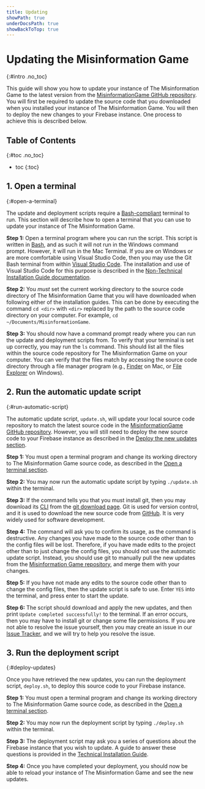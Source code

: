 ```yaml
---
title: Updating
showPath: true
underDocsPath: true
showBackToTop: true
---
```


# Updating the Misinformation Game
{:#intro .no_toc}

This guide will show you how to update your instance of The Misinformation Game to
the latest version from the
[MisinformationGame GitHub repository](https://github.com/TheMisinformationGame/MisinformationGame).
You will first be required to update the source code that you downloaded when you
installed your instance of The Misinformation Game. You will then to deploy the
new changes to your Firebase instance. One process to achieve this is described below.



## Table of Contents
{:#toc .no_toc}
* toc
{:toc}



## 1. Open a terminal
{:#open-a-terminal}

The update and deployment scripts require a [Bash-compliant](https://www.gnu.org/software/bash/)
terminal to run. This section will describe how to open a terminal that you can use to update
your instance of The Misinformation Game.

**Step 1:** Open a terminal program where you can run the script. This script is written in
[Bash](https://www.gnu.org/software/bash/), and as such it will not run in the Windows command
prompt. However, it will run in the Mac Terminal. If you are on Windows or are more comfortable
using Visual Studio Code, then you may use the Git Bash terminal from within
[Visual Studio Code](https://code.visualstudio.com/). The installation and use of Visual Studio
Code for this purpose is described in the
[Non-Technical Installation Guide documentation](/NonTechnicalInstallation#install-git-bash).

**Step 2:** You _must_ set the current working directory to the source code directory of
The Misinformation Game that you will have downloaded when following either of the installation
guides. This can be done by executing the command `cd <dir>` with `<dir>` replaced by the
path to the source code directory on your computer. For example, `cd ~/Documents/MisinformationGame`.

**Step 3:** You should now have a command prompt ready where you can run the update and deployment
scripts from. To verify that your terminal is set up correctly, you may run the `ls` command. This
should list all the files within the source code repository for The Misinformation Game on your
computer. You can verify that the files match by accessing the source code directory through a
file manager program (e.g., [Finder](https://en.wikipedia.org/wiki/Finder_(software)) on Mac, or
[File Explorer](https://en.wikipedia.org/wiki/File_Explorer) on Windows).



## 2. Run the automatic update script
{:#run-automatic-script}

The automatic update script, `update.sh`, will update your local source code repository
to match the latest source code in the
[MisinformationGame GitHub repository](https://github.com/TheMisinformationGame/MisinformationGame).
However, you will still need to deploy the new source code to your
Firebase instance as described in the [Deploy the new updates section](#deploy-updates).

**Step 1:** You must open a terminal program and change its working directory to The Misinformation
Game source code, as described in the [Open a terminal section](#open-a-terminal).

**Step 2:** You may now run the automatic update script by typing `./update.sh` within the terminal.

**Step 3:** If the command tells you that you must install git, then you may download its
[CLI](https://en.wikipedia.org/wiki/Command-line_interface) from the
[git download page](https://git-scm.com/downloads). Git is used for version control, and
it is used to download the new source code from
[GitHub](https://github.com/TheMisinformationGame/MisinformationGame). It is very widely used
for software development.

**Step 4:** The command will ask you to confirm its usage, as the command is destructive.
Any changes you have made to the source code other than to the config files will be lost.
Therefore, if you have made edits to the project other than to just change the config
files, you should not use the automatic update script. Instead, you should use git to
manually pull the new updates from the
[Misinformation Game repository](https://github.com/TheMisinformationGame/MisinformationGame),
and merge them with your changes.

**Step 5:** If you have not made any edits to the source code other than to
change the config files, then the update script is safe to use. Enter `YES`
into the terminal, and press enter to start the update.

**Step 6:** The script should download and apply the new updates, and then print
`Update completed successfully!` to the terminal. If an error occurs, then you may
have to install git or change some file permissions. If you are not able to resolve
the issue yourself, then you may create an issue in our
[Issue Tracker](https://github.com/TheMisinformationGame/MisinformationGame/issues),
and we will try to help you resolve the issue.


## 3. Run the deployment script
{:#deploy-updates}

Once you have retrieved the new updates, you can run the deployment script,
`deploy.sh`, to deploy this source code to your Firebase instance.

**Step 1:** You must open a terminal program and change its working directory to The Misinformation
Game source code, as described in the [Open a terminal section](#open-a-terminal).

**Step 2:** You may now run the deployment script by typing `./deploy.sh` within the terminal.

**Step 3:** The deployment script may ask you a series of questions about the Firebase instance
that you wish to update. A guide to answer these questions is provided in the
[Technical Installation Guide](/TechnicalInstallation#deploy).

**Step 4:** Once you have completed your deployment, you should now be able to
reload your instance of The Misinformation Game and see the new updates.
